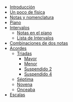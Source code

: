 <!-- docs/_sidebar.md -->

* [Introducción](/)
* [Un poco de física](Física.md)
* [Notas y nomenclatura](Notas.md)
* [Piano](Piano.md)
* [Intervalos](Intervalos.md)
    * [Notas en el piano](#notas_piano)
    * [Lista de Intervalos](#lista_intervalos)
* [Combinaciones de dos notas](Combinaciones.md)
* [Acordes](Chords/chords.md)
    * [Triadas]()
        * [Mayor]()
        * [Menor]()
        * [Suspendido 2]()
        * [Suspendido 4]()
    * [Séptima]()
    * [Novena]()
    * [Onceaba]()
* [Escalas]()

